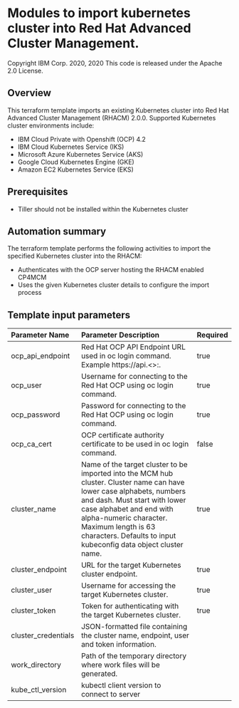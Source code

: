 # Modules to import kubernetes cluster into Red Hat Advanced Cluster Management. 
Copyright IBM Corp. 2020, 2020
This code is released under the Apache 2.0 License.

## Overview
This terraform template imports an existing Kubernetes cluster into Red Hat Advanced Cluster Management (RHACM) 2.0.0.
Supported Kubernetes cluster environments include:
* IBM Cloud Private with Openshift (OCP) 4.2
* IBM Cloud Kubernetes Service (IKS)
* Microsoft Azure Kubernetes Service (AKS)
* Google Cloud Kubernetes Engine (GKE)
* Amazon EC2 Kubernetes Service (EKS)

## Prerequisites
* Tiller should not be installed within the Kubernetes cluster

## Automation summary
The terraform template performs the following activities to import the specified Kubernetes cluster into the RHACM:
* Authenticates with the OCP server hosting the RHACM enabled CP4MCM
* Uses the given Kubernetes cluster details to configure the import process

## Template input parameters

| Parameter Name                  | Parameter Description | Required |
| :---                            | :--- | :--- |
| ocp_api_endpoint                | Red Hat OCP API Endpoint URL used in oc login command. Example https://api.<>:<port>. | true |
| ocp_user                		  | Username for connecting to the Red Hat OCP using oc login command. | true |
| ocp_password                    | Password for connecting to the Red Hat OCP using oc login command. | true |
| ocp_ca_cert                     | OCP certificate authority certificate to be used in oc login command. | false |
| cluster_name                    | Name of the target cluster to be imported into the MCM hub cluster. Cluster name can have lower case alphabets, numbers and dash. Must start with lower case alphabet and end with alpha-numeric character. Maximum length is 63 characters. Defaults to input kubeconfig data object cluster name. | true |
| cluster_endpoint                | URL for the target Kubernetes cluster endpoint. | true |
| cluster_user                    | Username for accessing the target Kubernetes cluster. | true |
| cluster_token                   | Token for authenticating with the target Kubernetes cluster. | true |
| cluster_credentials             | JSON-formatted file containing the cluster name, endpoint, user and token information.| | 
| work_directory				  | Path of the temporary directory where work files will be generated. | | 
| kube_ctl_version                | kubectl client version to connect to server | | 
